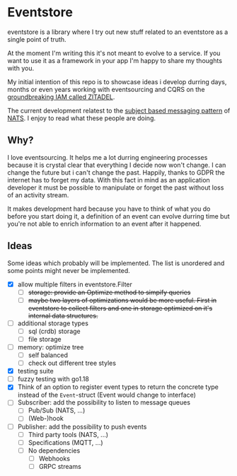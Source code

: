 # Eventstore

eventstore is a library where I try out new stuff related to an eventstore as a single point of truth.

At the moment I'm writing this it's not meant to evolve to a service. If you want to use it as a framework in your app I'm happy to share my thoughts with you.

My initial intention of this repo is to showcase ideas i develop durring days, months or even years working with eventsourcing and CQRS on the [groundbreaking IAM called ZITADEL](https://github.com/caos/zitadel).

The current development relatest to the [subject based messaging pattern](https://docs.nats.io/nats-concepts/subjects) of [NATS](https://nats.io). I enjoy to read what these people are doing.

## Why?

I love eventsourcing. It helps me a lot durring engineering processes because it is crystal clear that everything I decide now won't change. I can change the future but i can't change the past. Happily, thanks to GDPR the internet has to forget my data. With this fact in mind as an application developer it must be possible to manipulate or forget the past without loss of an activity stream.

It makes development hard because you have to think of what you do before you start doing it, a definition of an event can evolve durring time but you're not able to enrich information to an event after it happened.

## Ideas

Some ideas which probably will be implemented. The list is unordered and some points might never be implemented.

- [x] allow multiple filters in eventstore.Filter
  - [ ] ~~storage: provide an Optimize method to simpify queries~~
  - [ ] ~~maybe two layers of optimizations would be more useful. First in eventstore to collect filters and one in storage optimized on it's internal data structures.~~
- [ ] additional storage types
  - [ ] sql (crdb) storage
  - [ ] file storage
- [ ] memory: optimize tree
  - [ ] self balanced
  - [ ] check out different tree styles
- [x] testing suite
- [ ] fuzzy testing with go1.18
- [x] Think of an option to register event types to return the concrete type instead of the `Event`-struct (Event would change to interface)
- [ ] Subscriber: add the possibility to listen to message queues
  - [ ] Pub/Sub (NATS, ...)
  - [ ] (Web-)hook
- [ ] Publisher: add the possibility to push events
  - [ ] Third party tools (NATS, ...)
  - [ ] Specifications (MQTT, ...)
  - [ ] No dependencies
    - [ ] Webhooks
    - [ ] GRPC streams
